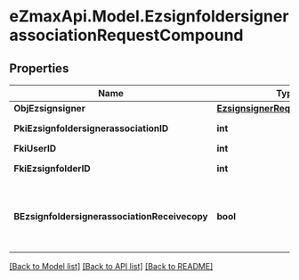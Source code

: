 
# eZmaxApi.Model.EzsignfoldersignerassociationRequestCompound

## Properties

Name | Type | Description | Notes
------------ | ------------- | ------------- | -------------
**ObjEzsignsigner** | [**EzsignsignerRequestCompound**](EzsignsignerRequestCompound.md) |  | 
**PkiEzsignfoldersignerassociationID** | **int** | The unique ID of the Ezsignfoldersignerassociation | [optional] 
**FkiUserID** | **int** | The unique ID of the User | [optional] 
**FkiEzsignfolderID** | **int** | The unique ID of the Ezsignfolder | 
**BEzsignfoldersignerassociationReceivecopy** | **bool** | If this flag is true. The signatory will receive a copy of every signed Ezsigndocument even if it ain&#39;t required to sign the document. | [optional] 

[[Back to Model list]](../README.md#documentation-for-models)
[[Back to API list]](../README.md#documentation-for-api-endpoints)
[[Back to README]](../README.md)

